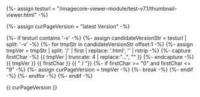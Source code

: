 {%- assign testurl = "/imagecore-viewer-module/test-v7.1/thumbnail-viewer.html" -%}

{%- assign curPageVersion = "latest Version" -%}

{%- if testurl contains '-v' -%}
	{%- assign candidateVersionStr = testurl |  split: '-v' -%}
	{%- for tmpStr in candidateVersionStr offset:1 -%}
		{%- assign tmpVer = tmpStr | split: '/' | first | replace: '.html', '' | rstrip -%}
		{%- capture firstChar -%}
			{{ tmpVer | truncate: 4 | replace:"...", "" }}
		{%- endcapture -%}
		{{ tmpVer }}
		{{ firstChar }}
		{{ "   /   "}}
		{%- if firstChar >= "0" and firstChar <= "9" -%}
			{%- assign curPageVersion = tmpVer -%}
			{%- break -%}
		{%- endif -%}
	{%- endfor -%}
{%- endif -%}



{{ curPageVersion }}
